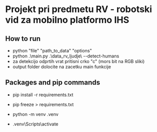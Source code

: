 # Projekt pri predmetu RV - robotski vid za mobilno platformo IHS

## How to run
- python   "file"    "path_to_data"     "options"
- python .\main.py .\data_rv_ljudje\ --detect-humans
- za detekcijo odprtih vrat pritisni crko "c" (mors bit na RGB sliki)
- output folder dolocite na zacetku main funkcije

## Packages and pip commands
- pip install -r requirements.txt
- pip freeze > requirements.txt

- python -m venv .venv
- .venv\Scripts\activate

## 
